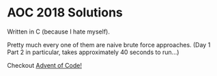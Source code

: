 # AOC 2018 Solutions

Written in C (because I hate myself).

Pretty much every one of them are naive brute force approaches.
(Day 1 Part 2 in particular, takes approximately 40 seconds to run...)

Checkout [Advent of Code!](https://adventofcode.com/)
